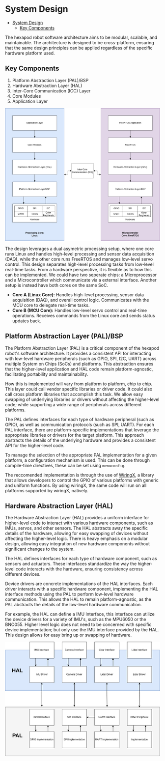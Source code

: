 # System Design

<!--toc:start-->

- [System Design](#system-design)
  - [Key Components](#key-components)

The hexapod robot software architecture aims to be modular, scalable, and maintainable.
The architecture is designed to be cross-platform, ensuring that the same design principles can
be applied regardless of the specific hardware platform used.

## Key Components

1. Platform Abstraction Layer (PAL)/BSP
2. Hardware Abstraction Layer (HAL)
3. Inter-Core Communication (ICC) Layer
4. Core Modules
5. Application Layer

![System Design](./SoftwareDesign.png)

The design leverages a dual asymetric processing setup, where one core runs Linux and handles high-level processing
and sensor data acquisition (DAQ), while the other core runs FreeRTOS and manages low-level servo control.
This design separates high-level processing tasks from low-level real-time tasks. From a hardware perspective, it is flexible
as to how this can be implemented. We could have two seperate chips: a Microprocessor and a Microcontroller which communicate
via a external interface. Another setup is instead have both cores on the same SoC.

- **Core A (Linux Core):**
  Handles high-level processing, sensor data acquisition (DAQ), and overall control logic.
  Communicates with the MCU core to delegate real-time tasks.
- **Core B (MCU Core):**
  Handles low-level servo control and real-time operations.
  Receives commands from the Linux core and sends status updates back.

## Platform Abstraction Layer (PAL)/BSP

The Platform Abstraction Layer (PAL) is a critical component of the hexapod robot's software architecture.
It provides a consistent API for interacting with low-level hardware peripherals (such as GPIO, SPI, I2C, UART)
across multiple System on Chips (SoCs) and platforms. This abstraction ensures that the higher-level application and
HAL code remain platform-agnostic, facilitating portability and maintainability.

How this is implemented will vary from platform to platform, chip to chip. This layer could call vendor specific libraries
or driver code. It could also call cross platform libraries that accomplish this task. We allow easy swapping of
underlying libraries or drivers without affecting the higher-level code; while supporting a wide range of peripherals
across different platforms.

The PAL defines interfaces for each type of hardware peripheral (such as GPIO), as well as communication protocols (such
as SPI, UART). For each PAL interface, there are platform-specific implementations that leverage the appropriate libraries
or drivers for the target platform. This approach abstracts the details of the underlying hardware and provides a consistent
API for the higher-level code.

To manage the selection of the appropriate PAL implementation for a given platform, a configuration mechanism is used.
This can be done through compile-time directives, these can be set using `menuconfig`.

The reccomended implementation is through the use of [WiringX](https://github.com/wiringX/wiringX), a library that
allows developers to control the GPIO of various platforms with generic and uniform functions. By using wiringX,
the same code will run on all platforms supported by wiringX, natively.

## Hardware Abstraction Layer (HAL)

The Hardware Abstraction Layer (HAL) provides a uniform interface for higher-level code to interact with various
hardware components, such as IMUs, servos, and other sensors. The HAL abstracts away the specific details of the
hardware, allowing for easy swapping of devices without affecting the higher-level logic. There is heavy emphasis on
a modular design, allowing easy integration of new hardware components without significant changes to the system.

The HAL defines interfaces for each type of hardware component, such as sensors and actuators. These interfaces standardize
the way the higher-level code interacts with the hardware, ensuring consistency across different devices.

Device drivers are concrete implementations of the HAL interfaces. Each driver interacts with a specific hardware component,
implementing the HAL interface methods using the PAL to perform low-level hardware communication. This allows the HAL to
remain platform-agnostic, as the PAL abstracts the details of the low-level hardware communication.

For example, the HAL can define a IMU Interface, this interface can utilize the device drivers for a variety of IMU's, such as the
MPU6050 or the BNO055. Higher level logic does not need to be concerned with specific device implementation; but only use the
IMU interface provided by the HAL. This design allows for easy bring up or swapping of hardware.

![HAL and PAL](./HAL_PAL.png)
